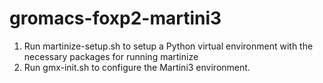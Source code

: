 # gromacs-foxp2-martini3

1. Run martinize-setup.sh to setup a Python virtual environment with the necessary packages for running martinize
2. Run gmx-init.sh to configure the Martini3 environment.